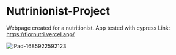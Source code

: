 # Nutrinionist-Project
Webpage created for a nutritionist. 
App tested with cypress
Link: https://flornutri.vercel.app/


![iPad-1685922592123](https://github.com/Nixx-A/Nutrinionist-Project/assets/71731922/85003012-22e4-47f6-8baa-e061457b079c)
